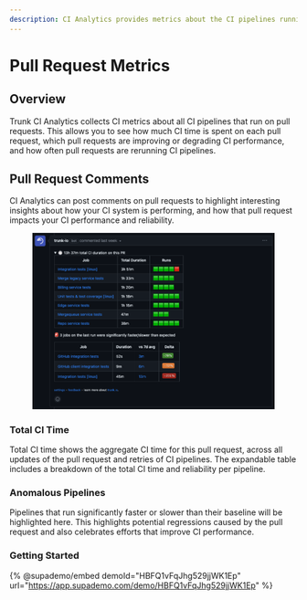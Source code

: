 ```yaml
---
description: CI Analytics provides metrics about the CI pipelines running on Pull Requests
---
```


# Pull Request Metrics

## Overview

Trunk CI Analytics collects CI metrics about all CI pipelines that run on pull requests. This allows you to see how much CI time is spent on each pull request, which pull requests are improving or degrading CI performance, and how often pull requests are rerunning CI pipelines.

## Pull Request Comments

CI Analytics can post comments on pull requests to highlight interesting insights about how your CI system is performing, and how that pull request impacts your CI performance and reliability.

<figure><img src="../.gitbook/assets/Screenshot 2023-08-29 at 11.54.07 PM.png" alt=""><figcaption></figcaption></figure>

### Total CI Time

Total CI time shows the aggregate CI time for this pull request, across all updates of the pull request and retries of CI pipelines. The expandable table includes a breakdown of the total CI time and reliability per pipeline.

### Anomalous Pipelines

Pipelines that run significantly faster or slower than their baseline will be highlighted here. This highlights potential regressions caused by the pull request and also celebrates efforts that improve CI performance.

### Getting Started

{% @supademo/embed demoId="HBFQ1vFqJhg529jjWK1Ep" url="https://app.supademo.com/demo/HBFQ1vFqJhg529jjWK1Ep" %}
